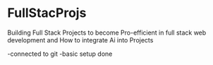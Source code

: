 # FullStacProjs
Building Full Stack Projects to become Pro-efficient in full stack web development and How to integrate Ai into Projects

-connected to git
-basic setup done
